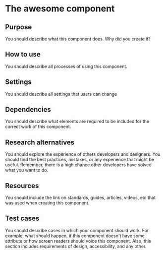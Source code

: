 # The awesome component

## Purpose
You should describe what this component does. Why did you create it? 

## How to use
You should describe all processes of using this component.

## Settings
You should describe all settings that users can change

## Dependencies
You should describe what elements are required to be included for the correct work of this component.

## Research alternatives
You should explore the experience of others developers and designers. You should find the best practices, mistakes, or any experience that might be useful. Remember, there is a high chance other developers have solved what you want to do.

## Resources
You should include the link on standards, guides, articles, videos, etc that was used when creating this component.

## Test cases
You should describe cases in which your component should work. For example, what should happen, if this component doesn't have some attribute or how screen readers should voice this component. Also, this section includes requirements of design, accessibility, and any other.
